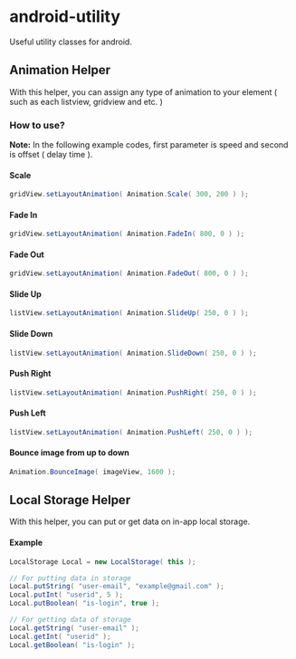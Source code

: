 # android-utility
Useful utility classes for android.

## Animation Helper
With this helper, you can assign any type of animation to your element ( such as each listview, gridview and etc. )

### How to use?

**Note:** In the following example codes, first parameter is speed and second is offset ( delay time ).

#### Scale
```java
gridView.setLayoutAnimation( Animation.Scale( 300, 200 ) );
```

#### Fade In
```java
gridView.setLayoutAnimation( Animation.FadeIn( 800, 0 ) );
```

#### Fade Out
```java
gridView.setLayoutAnimation( Animation.FadeOut( 800, 0 ) );
```

#### Slide Up
```java
listView.setLayoutAnimation( Animation.SlideUp( 250, 0 ) );
```

#### Slide Down
```java
listView.setLayoutAnimation( Animation.SlideDown( 250, 0 ) );
```

#### Push Right
```java
listView.setLayoutAnimation( Animation.PushRight( 250, 0 ) );
```

#### Push Left
```java
listView.setLayoutAnimation( Animation.PushLeft( 250, 0 ) );
```

#### Bounce image from up to down
```java
Animation.BounceImage( imageView, 1600 );
```

## Local Storage Helper
With this helper, you can put or get data on in-app local storage.

#### Example
```java
LocalStorage Local = new LocalStorage( this );

// For putting data in storage
Local.putString( "user-email", "example@gmail.com" );
Local.putInt( "userid", 5 );
Local.putBoolean( "is-login", true );

// For getting data of storage
Local.getString( "user-email" );
Local.getInt( "userid" );
Local.getBoolean( "is-login" );
```
